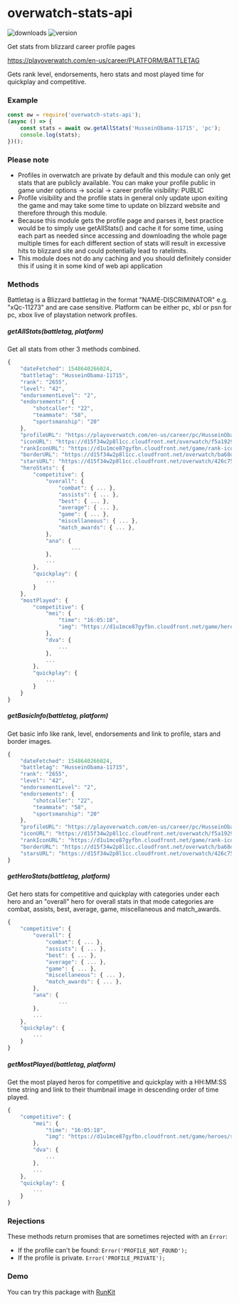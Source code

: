 # overwatch-stats-api

![downloads](https://img.shields.io/npm/dt/overwatch-stats-api.svg?style=flat)
![version](https://img.shields.io/npm/v/overwatch-stats-api.svg?style=flat)


Get stats from blizzard career profile pages

https://playoverwatch.com/en-us/career/PLATFORM/BATTLETAG

Gets rank level, endorsements, hero stats and most played time for quickplay and competitive.

### Example
```js
const ow = require('overwatch-stats-api');
(async () => {
	const stats = await ow.getAllStats('HusseinObama-11715', 'pc');
	console.log(stats);
})();
```

### Please note
 - Profiles in overwatch are private by default and this module can only get stats that are publicly available. You can make your profile public in game under options -> social -> career profile visibility: PUBLIC
 - Profile visibility and the profile stats in general only update upon exiting the game and may take some time to update on blizzard website and therefore through this module.
 - Because this module gets the profile page and parses it, best practice would be to simply use getAllStats() and cache it for some time, using each part as needed since accessing and downloading the whole page multiple times for each different section of stats will result in excessive hits to blizzard site and could potentially lead to ratelimits.
 - This module does not do any caching and you should definitely consider this if using it in some kind of web api application 

### Methods
Battletag is a Blizzard battletag in the format "NAME-DISCRIMINATOR" e.g. "xQc-11273" and are case sensitive.
Platform can be either pc, xbl or psn for pc, xbox live of playstation network profiles.

##### getAllStats(battletag, platform)
Get all stats from other 3 methods combined.
```js
{
    "dateFetched": 1548640266024,
    "battletag": "HusseinObama-11715",
    "rank": "2655",
    "level": "42",
    "endorsementLevel": "2",
    "endorsements": {
        "shotcaller": "22",
        "teammate": "58",
        "sportsmanship": "20"
    },
    "profileURL": "https://playoverwatch.com/en-us/career/pc/HusseinObama-11715",
    "iconURL": "https://d15f34w2p8l1cc.cloudfront.net/overwatch/f5a1929df2af047300e2fe438c1a6ee6a349b47c82a86198540ca43e89ed5ceb.png",
    "rankIconURL": "https://d1u1mce87gyfbn.cloudfront.net/game/rank-icons/rank-PlatinumTier.png",
    "borderURL": "https://d15f34w2p8l1cc.cloudfront.net/overwatch/ba68d2c0f1b55e1991161cb1f88f369b97311452564b200ea1da226eb493e2e8.png",
    "starsURL": "https://d15f34w2p8l1cc.cloudfront.net/overwatch/426c754c76cd12e6aacd30293a67363571341eea37880df549d3e02015a588fe.png",
	"heroStats": {
		"competitive": {
			"overall": {
				"combat": { ... },
				"assists": { ... },
				"best": { ... },
				"average": { ... },
				"game": { ... },
				"miscellaneous": { ... },
				"match_awards": { ... },
			},
			"ana": {
					...
			},
			...
		},
		"quickplay": {
			...
		}
	},
	"mostPlayed": {
		"competitive": {
			"mei": {
				"time": "16:05:18",
				"img": "https://d1u1mce87gyfbn.cloudfront.net/game/heroes/small/0x02E00000000000DD.png"
			},
			"dva": {
				...
			},
			...
		},
		"quickplay": {
			...
		}
	}
}
```

##### getBasicInfo(battletag, platform)
Get basic info like rank, level, endorsements and link to profile, stars and border images.
```js
{
    "dateFetched": 1548640266024,
    "battletag": "HusseinObama-11715",
    "rank": "2655",
    "level": "42",
    "endorsementLevel": "2",
    "endorsements": {
        "shotcaller": "22",
        "teammate": "58",
        "sportsmanship": "20"
    },
    "profileURL": "https://playoverwatch.com/en-us/career/pc/HusseinObama-11715",
    "iconURL": "https://d15f34w2p8l1cc.cloudfront.net/overwatch/f5a1929df2af047300e2fe438c1a6ee6a349b47c82a86198540ca43e89ed5ceb.png",
    "rankIconURL": "https://d1u1mce87gyfbn.cloudfront.net/game/rank-icons/rank-PlatinumTier.png",
    "borderURL": "https://d15f34w2p8l1cc.cloudfront.net/overwatch/ba68d2c0f1b55e1991161cb1f88f369b97311452564b200ea1da226eb493e2e8.png",
    "starsURL": "https://d15f34w2p8l1cc.cloudfront.net/overwatch/426c754c76cd12e6aacd30293a67363571341eea37880df549d3e02015a588fe.png"
}
```


##### getHeroStats(battletag, platform)
Get hero stats for competitive and quickplay with categories under each hero and an "overall" hero for overall stats in that mode
categories are combat, assists, best, average, game, miscellaneous and match_awards.
```js
{
	"competitive": {
		"overall": {
			"combat": { ... },
			"assists": { ... },
			"best": { ... },
			"average": { ... },
			"game": { ... },
			"miscellaneous": { ... },
			"match_awards": { ... },
		},
		"ana": {
				...
		},
		...
	},
	"quickplay": {
		...
	}
}
```


##### getMostPlayed(battletag, platform)
Get the most played heros for competitive and quickplay with a HH:MM:SS time string and link to their thumbnail image in descending order of time played.
```js
{
	"competitive": {
		"mei": {
			"time": "16:05:18",
			"img": "https://d1u1mce87gyfbn.cloudfront.net/game/heroes/small/0x02E00000000000DD.png"
		},
		"dva": {
			...
		},
		...
	},
	"quickplay": {
		...
	}
}
```

### Rejections
These methods return promises that are sometimes rejected with an `Error`:
- If the profile can't be found: `Error('PROFILE_NOT_FOUND');`
- If the profile is private. `Error('PROFILE_PRIVATE');`

### Demo
You can try this package with [RunKit](https://npm.runkit.com/overwatch-stats-api)
